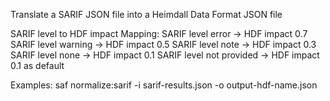 Translate a SARIF JSON file into a Heimdall Data Format JSON file

SARIF level to HDF impact Mapping:
  SARIF level error -> HDF impact 0.7
  SARIF level warning -> HDF impact 0.5
  SARIF level note -> HDF impact 0.3
  SARIF level none -> HDF impact 0.1
  SARIF level not provided -> HDF impact 0.1 as default

Examples:
  saf normalize:sarif -i sarif-results.json -o output-hdf-name.json
